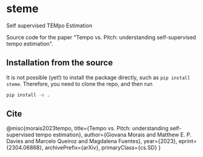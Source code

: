 # steme
Self supervised TEMpo Estimation

Source code for the paper "Tempo vs. Pitch: understanding self-supervised tempo
estimation".

## Installation from the source

It is not possible (yet!) to install the package directly, such as `pip install
steme`. Therefore, you need to clone the repo, and then run

```bash
pip install -e .
```

## Cite

@misc{morais2023tempo,
	title={Tempo vs. Pitch: understanding self-supervised tempo estimation},
	author={Giovana Morais and Matthew E. P. Davies and Marcelo Queiroz
		and Magdalena Fuentes},
	year={2023},
	eprint={2304.06868},
	archivePrefix={arXiv},
	primaryClass={cs.SD}
}
